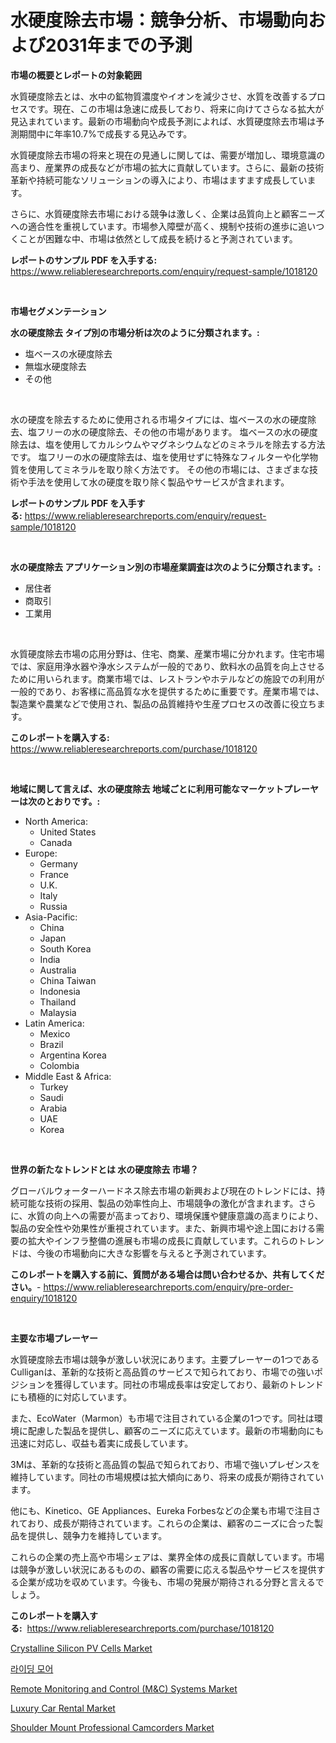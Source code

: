<p><h1>水硬度除去市場：競争分析、市場動向および2031年までの予測</h1></p><p><strong>市場の概要とレポートの対象範囲</strong></p>
<p><p>水質硬度除去とは、水中の鉱物質濃度やイオンを減少させ、水質を改善するプロセスです。現在、この市場は急速に成長しており、将来に向けてさらなる拡大が見込まれています。最新の市場動向や成長予測によれば、水質硬度除去市場は予測期間中に年率10.7%で成長する見込みです。</p><p>水質硬度除去市場の将来と現在の見通しに関しては、需要が増加し、環境意識の高まり、産業界の成長などが市場の拡大に貢献しています。さらに、最新の技術革新や持続可能なソリューションの導入により、市場はますます成長しています。</p><p>さらに、水質硬度除去市場における競争は激しく、企業は品質向上と顧客ニーズへの適合性を重視しています。市場参入障壁が高く、規制や技術の進歩に追いつくことが困難な中、市場は依然として成長を続けると予測されています。</p></p>
<p><strong>レポートのサンプル PDF を入手する:</strong> <a href="https://www.reliableresearchreports.com/enquiry/request-sample/1018120">https://www.reliableresearchreports.com/enquiry/request-sample/1018120</a></p>
<p>&nbsp;</p>
<p><strong>市場セグメンテーション</strong></p>
<p><strong>水の硬度除去 タイプ別の市場分析は次のように分類されます。:</strong></p>
<p><ul><li>塩ベースの水硬度除去</li><li>無塩水硬度除去</li><li>その他</li></ul></p>
<p>&nbsp;</p>
<p><p>水の硬度を除去するために使用される市場タイプには、塩ベースの水の硬度除去、塩フリーの水の硬度除去、その他の市場があります。 塩ベースの水の硬度除去は、塩を使用してカルシウムやマグネシウムなどのミネラルを除去する方法です。 塩フリーの水の硬度除去は、塩を使用せずに特殊なフィルターや化学物質を使用してミネラルを取り除く方法です。 その他の市場には、さまざまな技術や手法を使用して水の硬度を取り除く製品やサービスが含まれます。</p></p>
<p><strong>レポートのサンプル PDF を入手する:</strong>&nbsp;<a href="https://www.reliableresearchreports.com/enquiry/request-sample/1018120">https://www.reliableresearchreports.com/enquiry/request-sample/1018120</a></p>
<p>&nbsp;</p>
<p><strong> 水の硬度除去 アプリケーション別の市場産業調査は次のように分類されます。:</strong></p>
<p><ul><li>居住者</li><li>商取引</li><li>工業用</li></ul></p>
<p>&nbsp;</p>
<p><p>水質硬度除去市場の応用分野は、住宅、商業、産業市場に分かれます。住宅市場では、家庭用浄水器や浄水システムが一般的であり、飲料水の品質を向上させるために用いられます。商業市場では、レストランやホテルなどの施設での利用が一般的であり、お客様に高品質な水を提供するために重要です。産業市場では、製造業や農業などで使用され、製品の品質維持や生産プロセスの改善に役立ちます。</p></p>
<p><strong>このレポートを購入する:</strong>&nbsp; <a href="https://www.reliableresearchreports.com/purchase/1018120">https://www.reliableresearchreports.com/purchase/1018120</a></p>
<p>&nbsp;</p>
<p><strong>地域に関して言えば、水の硬度除去 地域ごとに利用可能なマーケットプレーヤーは次のとおりです。:</strong></p>
<p><ul>
    <li>
        North America:
        <ul>
            <li>United States</li>
            <li>Canada</li>
        </ul>
    </li>
    <li>
        Europe:
        <ul>
            <li>Germany</li>
            <li>France</li>
            <li>U.K.</li>
            <li>Italy</li>
            <li>Russia</li>
        </ul>
    </li>
    <li>
        Asia-Pacific:
        <ul>
            <li>China</li>
            <li>Japan</li>
            <li>South Korea</li>
            <li>India</li>
            <li>Australia</li>
            <li>China Taiwan</li>
            <li>Indonesia</li>
            <li>Thailand</li>
            <li>Malaysia</li>
        </ul>
    </li>
    <li>
        Latin America:
        <ul>
            <li>Mexico</li>
            <li>Brazil</li>
            <li>Argentina Korea</li>
            <li>Colombia</li>
        </ul>
    </li>
    <li>
        Middle East & Africa:
        <ul>
            <li>Turkey</li>
            <li>Saudi</li>
            <li>Arabia</li>
            <li>UAE</li>
            <li>Korea</li>
        </ul>
    </li>
    </ul></p>
<p>&nbsp;</p>
<p><strong>世界の新たなトレンドとは 水の硬度除去 市場？</strong></p>
<p><p>グローバルウォーターハードネス除去市場の新興および現在のトレンドには、持続可能な技術の採用、製品の効率性向上、市場競争の激化が含まれます。さらに、水質の向上への需要が高まっており、環境保護や健康意識の高まりにより、製品の安全性や効果性が重視されています。また、新興市場や途上国における需要の拡大やインフラ整備の進展も市場の成長に貢献しています。これらのトレンドは、今後の市場動向に大きな影響を与えると予測されています。</p></p>
<p><strong>このレポートを購入する前に、質問がある場合は問い合わせるか、共有してください。</strong>- <a href="https://www.reliableresearchreports.com/enquiry/pre-order-enquiry/1018120">https://www.reliableresearchreports.com/enquiry/pre-order-enquiry/1018120</a></p>
<p>&nbsp;</p>
<p><strong>主要な市場プレーヤー</strong></p>
<p><p>水質硬度除去市場は競争が激しい状況にあります。主要プレーヤーの1つであるCulliganは、革新的な技術と高品質のサービスで知られており、市場での強いポジションを獲得しています。同社の市場成長率は安定しており、最新のトレンドにも積極的に対応しています。</p><p>また、EcoWater（Marmon）も市場で注目されている企業の1つです。同社は環境に配慮した製品を提供し、顧客のニーズに応えています。最新の市場動向にも迅速に対応し、収益も着実に成長しています。</p><p>3Mは、革新的な技術と高品質の製品で知られており、市場で強いプレゼンスを維持しています。同社の市場規模は拡大傾向にあり、将来の成長が期待されています。</p><p>他にも、Kinetico、GE Appliances、Eureka Forbesなどの企業も市場で注目されており、成長が期待されています。これらの企業は、顧客のニーズに合った製品を提供し、競争力を維持しています。</p><p>これらの企業の売上高や市場シェアは、業界全体の成長に貢献しています。市場は競争が激しい状況にあるものの、顧客の需要に応える製品やサービスを提供する企業が成功を収めています。今後も、市場の発展が期待される分野と言えるでしょう。</p></p>
<p><strong>このレポートを購入する:</strong>&nbsp;&nbsp;<a href="https://www.reliableresearchreports.com/purchase/1018120">https://www.reliableresearchreports.com/purchase/1018120</a></p>
<p><p><a href="https://view.publitas.com/reportprime-1/decoding-the-crystalline-silicon-pv-cells-market-a-deep-dive-into-the-latest-market-trends-market-segmentation-and-competitive-analysis/">Crystalline Silicon PV Cells Market</a></p><p><a href="https://github.com/laholand/Market-Research-Report-List-2/blob/main/3014842188404.md">라이딩 모어</a></p><p><a href="https://cute-banjo-8ca.notion.site/Remote-Monitoring-and-Control-M-C-Systems-Market-Analysis-and-Market-Size-Global-Industry-Overvie-8cae5c0b5cd44c768ff65701c8ac7769">Remote Monitoring and Control (M&C) Systems Market</a></p><p><a href="https://github.com/vimar16th/Market-Research-Report-List-3/blob/main/luxury-car-rental-market.md">Luxury Car Rental Market</a></p><p><a href="https://issuu.com/reportprime-2/docs/shoulder-mount-professional-camcorders-market-size">Shoulder Mount Professional Camcorders Market</a></p></p>